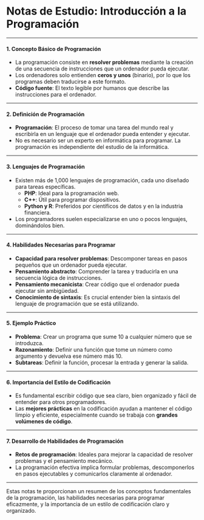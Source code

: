 # Notas de Estudio: Introducción a la Programación

---

#### 1. **Concepto Básico de Programación**
   - La programación consiste en **resolver problemas** mediante la creación de una secuencia de instrucciones que un ordenador pueda ejecutar.
   - Los ordenadores solo entienden **ceros y unos** (binario), por lo que los programas deben traducirse a este formato.
   - **Código fuente**: El texto legible por humanos que describe las instrucciones para el ordenador.

---

#### 2. **Definición de Programación**
   - **Programación**: El proceso de tomar una tarea del mundo real y escribirla en un lenguaje que el ordenador pueda entender y ejecutar.
   - No es necesario ser un experto en informática para programar. La programación es independiente del estudio de la informática.

---

#### 3. **Lenguajes de Programación**
   - Existen más de 1,000 lenguajes de programación, cada uno diseñado para tareas específicas.
     - **PHP**: Ideal para la programación web.
     - **C++**: Útil para programar dispositivos.
     - **Python y R**: Preferidos por científicos de datos y en la industria financiera.
   - Los programadores suelen especializarse en uno o pocos lenguajes, dominándolos bien.

---

#### 4. **Habilidades Necesarias para Programar**
   - **Capacidad para resolver problemas**: Descomponer tareas en pasos pequeños que un ordenador pueda ejecutar.
   - **Pensamiento abstracto**: Comprender la tarea y traducirla en una secuencia lógica de instrucciones.
   - **Pensamiento mecanicista**: Crear código que el ordenador pueda ejecutar sin ambigüedad.
   - **Conocimiento de sintaxis**: Es crucial entender bien la sintaxis del lenguaje de programación que se está utilizando.

---

#### 5. **Ejemplo Práctico**
   - **Problema**: Crear un programa que sume 10 a cualquier número que se introduzca.
   - **Razonamiento**: Definir una función que tome un número como argumento y devuelva ese número más 10.
   - **Subtareas**: Definir la función, procesar la entrada y generar la salida.

---

#### 6. **Importancia del Estilo de Codificación**
   - Es fundamental escribir código que sea claro, bien organizado y fácil de entender para otros programadores.
   - Las **mejores prácticas** en la codificación ayudan a mantener el código limpio y eficiente, especialmente cuando se trabaja con **grandes volúmenes de código**.

---

#### 7. **Desarrollo de Habilidades de Programación**
   - **Retos de programación**: Ideales para mejorar la capacidad de resolver problemas y el pensamiento mecánico.
   - La programación efectiva implica formular problemas, descomponerlos en pasos ejecutables y comunicarlos claramente al ordenador.

---

Estas notas te proporcionan un resumen de los conceptos fundamentales de la programación, las habilidades necesarias para programar eficazmente, y la importancia de un estilo de codificación claro y organizado.